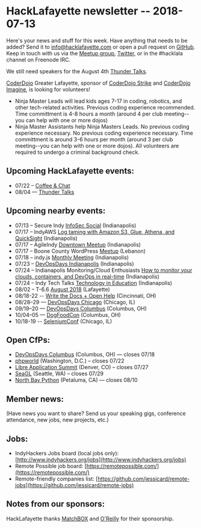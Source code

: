# HackLafayette newsletter -- 2018-07-13

Here's your news and stuff for this week. Have anything that needs to be added? Send it to info@hacklafayette.com or open a pull request on [GitHub](https://github.com/hacklafayette/newsletter). Keep in touch with us via the [Meetup group](https://www.meetup.com/hacklafayette/), [Twitter](https://twitter.com/hacklafayette), or in the #hacklala channel on Freenode IRC.

We still need speakers for the August 4th [Thunder Talks](https://www.meetup.com/hacklafayette/events/250786771/).

[CoderDojo](http://www.greaterlafayettecommerce.com/greater-lafayette-coder-dojo) Greater Lafayette, sponsor of [CoderDojo Strike](http://www.signupgenius.com/go/5080945aea62ea5f49-coderdojo) and [CoderDojo Imagine](http://www.signupgenius.com/go/5080945aea62ea5f49-coderdojo1), is looking for volunteers!
* Ninja Master Leads will lead kids ages 7-17 in coding, robotics, and other tech-related activities.  Previous coding experience recommended.  Time committment is 4-8 hours a month (around 4 per club meeting--you can help with one or more dojos)
* Ninja Master Assistants help Ninja Masters Leads.  No previous coding experience necessary. 
No previous coding experience necessary.  Time committment is around 3-6 hours per month (around 3 per club meeting--you can help with one or more dojos). All volunteers are required to undergo a criminal background check.

## Upcoming HackLafayette events:
* 07/22 – [Coffee & Chat](https://www.meetup.com/hacklafayette/events/pcmxklyxkbdc/)
* 08/04 — [Thunder Talks](https://www.meetup.com/hacklafayette/events/250786771/)


## Upcoming nearby events:
* 07/13 – Secure Indy [InfoSec Social](https://www.meetup.com/SecureIndy/events/250654660/) (Indianapolis)
* 07/17 – IndyAWS [Log taming with Amazon S3, Glue, Athena, and QuickSight](https://www.meetup.com/IndyAWS/events/248771984/) (Indianapolis)
* 07/17 – AgileIndy [Downtown Meetup](https://www.meetup.com/agileindy/events/249665175/) (Indianapolis)
* 07/17 – Boone County WordPress [Meetup](https://www.meetup.com/Boone-County-WordPress-Meetup/events/251699273/) (Lebanon)
* 07/18 – indy.js [Monthly Meeting](https://www.meetup.com/indyjs/events/250971271/) (Indianapolis)
* 07/23 – [DevOpsDays Indianapolis](https://www.meetup.com/DevOpsDays-Indianapolis/events/251207399/) (Indianapolis)
* 07/24 – Indianapolis Monitoring/Cloud Enthusiasts [How to monitor your clouds, containers, and DevOps in real-time](https://www.meetup.com/Indianapolis-Monitoring-Cloud-Enthusiasts/events/251208415/) (Indianapolis)
* 07/24 – Indy Tech Talks [Technology in Education](https://www.meetup.com/indy-tech-talks/events/251209859/) (Indianapolis)
* 08/02 – T-6.6 [August 2018](https://www.meetup.com/tminus/events/247753889/) (Lafayette)
* 08/18-22 -- [Write the Docs + Open Help](http://www.writethedocs.org/conf/cincinnati/2018/) (Cincinnati, OH)
* 08/28–29 — [DevOpsDays Chicago](https://www.devopsdays.org/events/2018-chicago) (Chicago, IL)
* 09/19–20 — [DevOpsDays Columbus](https://www.devopsdays.org/events/2018-columbus) (Columbus, OH)
* 10/04–05 — [DogFoodCon](http://www.dogfoodcon.com/) (Columbus, OH)
* 10/18-19 -- [SeleniumConf](https://www.seleniumconf.us/) (Chicago, IL)

## Open CfPs:
* [DevOpsDays Columbus](https://www.papercall.io/devopsdayscolumbus2018) (Columbus, OH) — closes 07/18
* [phpworld](https://www.papercall.io/phpworld2018) (Washington, D.C.) – closes 07/22
* [Libre Application Summit](https://las.gnome.org/conferences/LAS) (Denver, CO) – closes 07/27
* [SeaGL](http://seagl.org/news/2018/06/04/CFP-open.html) (Seattle, WA) – closes 07/29
* [North Bay Python](http://northbaypython.org/cfp) (Petaluma, CA) — closes 08/10

## Member news:
(Have news you want to share? Send us your speaking gigs, conference attendance, new jobs, new projects, etc.)

## Jobs:
* IndyHackers Jobs board (local jobs only): [http://www.indyhackers.org/jobs](http://www.indyhackers.org/jobs)
* Remote Possible job board: [https://remotepossible.com/](https://remotepossible.com/)
* Remote-friendly companies list: [https://github.com/jessicard/remote-jobs](https://github.com/jessicard/remote-jobs)

## Notes from our sponsors:

HackLafayette thanks [MatchBOX](http://matchboxstudio.org/) and [O'Reilly](http://www.oreilly.com/) for their sponsorship.
